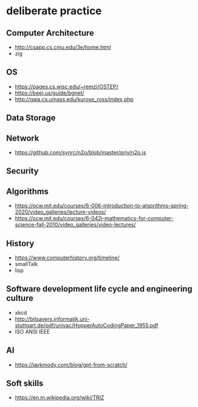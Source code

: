 # deliberate practice

## Computer Architecture
* http://csapp.cs.cmu.edu/3e/home.html
* zig

## OS
* https://pages.cs.wisc.edu/~remzi/OSTEP/
* https://beej.us/guide/bgnet/
* http://gaia.cs.umass.edu/kurose_ross/index.php
 
## Data Storage

## Network
* https://github.com/synrc/n2o/blob/master/priv/n2o.js

## Security

## Algorithms
* https://ocw.mit.edu/courses/6-006-introduction-to-algorithms-spring-2020/video_galleries/lecture-videos/
* https://ocw.mit.edu/courses/6-042j-mathematics-for-computer-science-fall-2010/video_galleries/video-lectures/

## History
* https://www.computerhistory.org/timeline/
* smallTalk
* lisp

## Software development life cycle and engineering culture
* xkcd
* http://bitsavers.informatik.uni-stuttgart.de/pdf/univac/HopperAutoCodingPaper_1955.pdf
* ISO ANSI IEEE

## AI
* https://jaykmody.com/blog/gpt-from-scratch/

## Soft skills
* https://en.m.wikipedia.org/wiki/TRIZ
